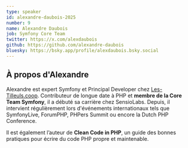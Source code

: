```yaml
---
type: speaker
id: alexandre-daubois-2025
number: 9
name: Alexandre Daubois
job: Symfony Core Team
twitter: https://x.com/alexdaubois
github: https://github.com/alexandre-daubois
bluesky: https://bsky.app/profile/alexdaubois.bsky.social
---
```


## À propos d'Alexandre

Alexandre est expert Symfony et Principal Developer chez [Les-Tilleuls.coop](https://les-tilleuls.coop/). Contributeur de longue date à PHP et **membre de la Core Team Symfony**, il a débuté sa carrière chez SensioLabs. Depuis, il intervient régulièrement lors d'événements internationaux tels que SymfonyLive, ForumPHP, PHPers Summit ou encore la Dutch PHP Conference.

Il est également l’auteur de **Clean Code in PHP**, un guide des bonnes pratiques pour écrire du code PHP propre et maintenable.
